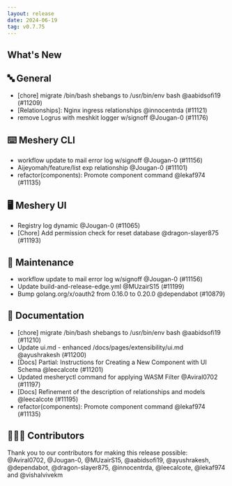 ```yaml
---
layout: release
date: 2024-06-19
tag: v0.7.75
---
```


## What's New

## 🔤 General

- [chore] migrate /bin/bash shebangs to /usr/bin/env bash @aabidsofi19 (#11209)
- \[Relationships\]: Nginx ingress relationships @innocentrda (#11121)
- remove Logrus with meshkit logger w/signoff @Jougan-0 (#11176)

## ⌨️ Meshery CLI

- workflow update to mail error log w/signoff @Jougan-0 (#11156)
- Aijeyomah/feature/list exp relationship @Jougan-0 (#11101)
- refactor(components): Promote component command @lekaf974 (#11135)

## 🖥 Meshery UI

- Registry log dynamic @Jougan-0 (#11065)
- [Chore] Add permission check for reset database @dragon-slayer875 (#11193)

## 🧰 Maintenance

- workflow update to mail error log w/signoff @Jougan-0 (#11156)
- Update build-and-release-edge.yml @MUzairS15 (#11199)
- Bump golang.org/x/oauth2 from 0.16.0 to 0.20.0 @dependabot (#10879)

## 📖 Documentation

- [chore] migrate /bin/bash shebangs to /usr/bin/env bash @aabidsofi19 (#11210)
- Update ui.md - enhanced /docs/pages/extensibility/ui.md @ayushrakesh (#11200)
- [Docs] Partial: Instructions for Creating a New Component with UI Schema @leecalcote (#11201)
- Updated mesheryctl command for applying WASM Filter @Aviral0702 (#11197)
- [Docs] Refinement of the description of relationships and models @leecalcote (#11195)
- refactor(components): Promote component command @lekaf974 (#11135)

## 👨🏽‍💻 Contributors

Thank you to our contributors for making this release possible:
@Aviral0702, @Jougan-0, @MUzairS15, @aabidsofi19, @ayushrakesh, @dependabot, @dragon-slayer875, @innocentrda, @leecalcote, @lekaf974 and @vishalvivekm
